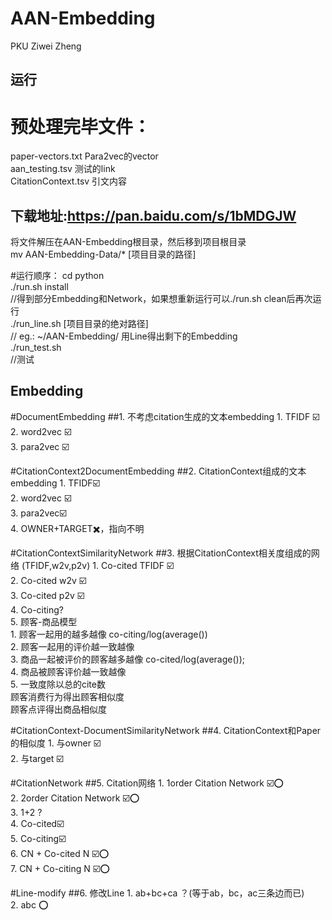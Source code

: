 AAN-Embedding
================
PKU Ziwei Zheng

运行
-----
# 预处理完毕文件：
paper-vectors.txt Para2vec的vector<br>
aan_testing.tsv 测试的link<br>
CitationContext.tsv 引文内容<br>
## 下载地址:https://pan.baidu.com/s/1bMDGJW
将文件解压在AAN-Embedding根目录，然后移到项目根目录<br>
mv AAN-Embedding-Data/* [项目目录的路径]<br>

#运行顺序：
cd python<br>
./run.sh install<br>
                    //得到部分Embedding和Network，如果想重新运行可以./run.sh clean后再次运行<br>
./run_line.sh [项目目录的绝对路径]<br>
                    // eg.: ~/AAN-Embedding/  用Line得出剩下的Embedding<br>
./run_test.sh<br>
                    //测试<br>

Embedding
-------
#DocumentEmbedding
##1. 不考虑citation生成的文本embedding
    1. TFIDF ☑️<br>
    2. word2vec ☑️<br>
    3. para2vec ☑️<br>

#CitationContext2DocumentEmbedding
##2. CitationContext组成的文本embedding
    1.  TFIDF☑️<br>
    2. word2vec ☑️<br>
    3. para2vec☑️<br>
    4. OWNER+TARGET✖️，指向不明<br>

#CitationContextSimilarityNetwork
##3. 根据CitationContext相关度组成的网络 (TFIDF,w2v,p2v)
    1. Co-cited TFIDF ☑️<br>
    2. Co-cited w2v ☑️<br>
    3. Co-cited p2v ☑️<br>
    4. Co-citing?<br>
    5. 顾客-商品模型<br>
        1. 顾客一起用的越多越像 co-citing/log(average())<br>
        2. 顾客一起用的评价越一致越像<br>
        3. 商品一起被评价的顾客越多越像 co-cited/log(average());<br>
        4. 商品被顾客评价越一致越像<br>
        5. 一致度除以总的cite数<br>
        顾客消费行为得出顾客相似度<br>
        顾客点评得出商品相似度<br>

#CitationContext-DocumentSimilarityNetwork
##4. CitationContext和Paper 的相似度
    1. 与owner ☑️<br>
    2. 与target ☑️<br>

#CitationNetwork
##5. Citation网络
    1. 1order Citation Network ☑️⭕️<br>
    2. 2order Citation Network ☑️⭕️<br>
    3. 1+2 ?<br>
    4. Co-cited☑️<br>
    5. Co-citing☑️<br>
    6. CN + Co-cited N ☑️⭕️<br>
    7. CN + Co-citing N ☑️⭕️<br>

#Line-modify
##6. 修改Line
    1. ab+bc+ca ？(等于ab，bc，ac三条边而已)<br>
    2. abc ⭕️<br>
